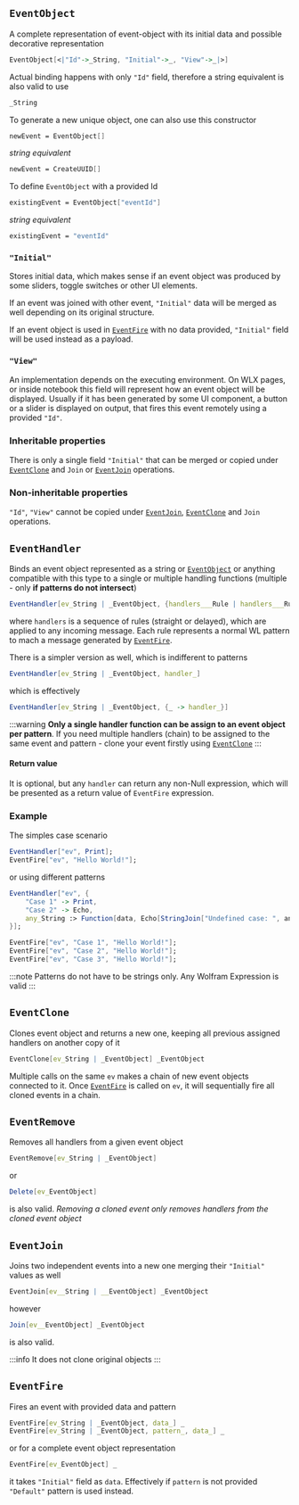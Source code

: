 

## `EventObject`
A complete representation of event-object with its initial data and possible decorative representation

```mathematica
EventObject[<|"Id"->_String, "Initial"->_, "View"->_|>]
```

Actual binding happens with only `"Id"` field, therefore a string equivalent is also valid to use

```mathematica
_String
```

To generate a new unique object, one can also use this constructor

```mathematica
newEvent = EventObject[]
```

*string equivalent*
```mathematica
newEvent = CreateUUID[]
```

To define `EventObject` with a provided Id

```mathematica
existingEvent = EventObject["eventId"]
```

*string equivalent*
```mathematica
existingEvent = "eventId"
```



### `"Initial"`
Stores initial data, which makes sense if an event object was produced by some sliders, toggle switches or other UI elements. 

If an event was joined with other event, `"Initial"` data will be merged as well depending on its original structure.

If an event object is used in [`EventFire`](#`EventFire`) with no data provided, `"Initial"` field will be used instead as a payload.

### `"View"`
An implementation depends on the executing environment. On WLX pages, or inside notebook this field will represent how an event object will be displayed. Usually if it has been generated by some UI component, a button or a slider is displayed on output, that fires this event remotely using a provided `"Id"`.

### Inheritable properties
There is only a single field `"Initial"` that can be merged or copied under  [`EventClone`](#`EventClone`) and `Join` or [`EventJoin`](#`EventJoin`) operations.

### Non-inheritable properties
`"Id"`, `"View"` cannot be copied under [`EventJoin`](#`EventJoin`), [`EventClone`](#`EventClone`) and `Join` operations.


## `EventHandler`
Binds an event object represented as a string or [`EventObject`](#`EventObject`) or anything compatible with this type to a single or multiple handling functions (multiple - only __if patterns do not intersect__)

```mathematica
EventHandler[ev_String | _EventObject, {handlers___Rule | handlers___RuleDelayed}]
```

where `handlers` is a sequence of rules (straight or delayed), which are applied to any incoming message. Each rule represents a normal WL pattern to mach a message generated by [`EventFire`](#`EventFire`). 

There is a simpler version as well, which is indifferent to patterns

```mathematica
EventHandler[ev_String | _EventObject, handler_]
```

which is effectively 

```mathematica
EventHandler[ev_String | _EventObject, {_ -> handler_}]
```

:::warning
__Only a single handler function can be assign to an event object per pattern__. If you need multiple handlers (chain) to be assigned to the same event and pattern - clone your event firstly using [`EventClone`](#`EventClone`)
:::

#### Return value
It is optional, but any `handler` can return any non-Null expression, which will be presented as a return value of `EventFire` expression. 

### Example
The simples case scenario

```mathematica
EventHandler["ev", Print];
EventFire["ev", "Hello World!"];
```

or using different patterns

```mathematica
EventHandler["ev", {
	"Case 1" -> Print,
	"Case 2" -> Echo,
	any_String :> Function[data, Echo[StringJoin["Undefined case: ", any]]]
}];

EventFire["ev", "Case 1", "Hello World!"];
EventFire["ev", "Case 2", "Hello World!"];
EventFire["ev", "Case 3", "Hello World!"];
```

:::note
Patterns do not have to be strings only. Any Wolfram Expression is valid
:::

## `EventClone`
Clones event object and returns a new one, keeping all previous assigned handlers on another copy of it

```mathematica
EventClone[ev_String | _EventObject] _EventObject
```

Multiple calls on the same `ev` makes a chain of new event objects connected to it. Once [`EventFire`](#`EventFire`) is called on `ev`, it will sequentially fire all cloned events in a chain. 

## `EventRemove`
Removes all handlers from a given event object

```mathematica
EventRemove[ev_String | _EventObject]
```

or

```mathematica
Delete[ev_EventObject]
```

is also valid. *Removing a cloned event only removes handlers from the cloned event object*

## `EventJoin`
Joins two independent events into a new one merging their `"Initial"` values as well

```mathematica
EventJoin[ev__String | __EventObject] _EventObject
```

however

```mathematica
Join[ev__EventObject] _EventObject
```

is also valid.

:::info
It does not clone original objects
:::

## `EventFire`
Fires an event with provided data and pattern

```mathematica
EventFire[ev_String | _EventObject, data_] _
EventFire[ev_String | _EventObject, pattern_, data_] _
```

or for a complete event object representation

```mathematica
EventFire[ev_EventObject] _
```

it takes `"Initial"` field as `data`. Effectively if `pattern` is not provided `"Default"` pattern is used instead. 